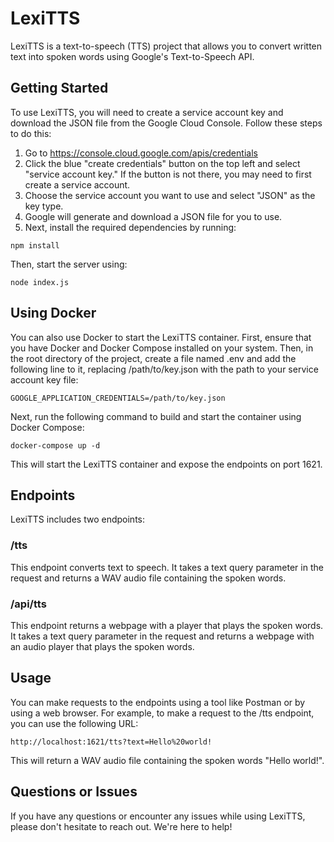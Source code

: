 # LexiTTS
LexiTTS is a text-to-speech (TTS) project that allows you to convert written text into spoken words using Google's Text-to-Speech API.

## Getting Started
To use LexiTTS, you will need to create a service account key and download the JSON file from the Google Cloud Console. Follow these steps to do this:

1. Go to https://console.cloud.google.com/apis/credentials
2. Click the blue "create credentials" button on the top left and select "service account key." If the button is not there, you may need to first create a service account.
3. Choose the service account you want to use and select "JSON" as the key type.
4. Google will generate and download a JSON file for you to use.
5. Next, install the required dependencies by running:

`npm install`

Then, start the server using:

`node index.js`

## Using Docker
You can also use Docker to start the LexiTTS container. First, ensure that you have Docker and Docker Compose installed on your system. Then, in the root directory of the project, create a file named .env and add the following line to it, replacing /path/to/key.json with the path to your service account key file:

`GOOGLE_APPLICATION_CREDENTIALS=/path/to/key.json`

Next, run the following command to build and start the container using Docker Compose:

`docker-compose up -d`

This will start the LexiTTS container and expose the endpoints on port 1621.

## Endpoints
LexiTTS includes two endpoints:

### /tts
This endpoint converts text to speech. It takes a text query parameter in the request and returns a WAV audio file containing the spoken words.

### /api/tts
This endpoint returns a webpage with a player that plays the spoken words. It takes a text query parameter in the request and returns a webpage with an audio player that plays the spoken words.

## Usage
You can make requests to the endpoints using a tool like Postman or by using a web browser. For example, to make a request to the /tts endpoint, you can use the following URL:

`http://localhost:1621/tts?text=Hello%20world!`

This will return a WAV audio file containing the spoken words "Hello world!".

## Questions or Issues
If you have any questions or encounter any issues while using LexiTTS, please don't hesitate to reach out. We're here to help!